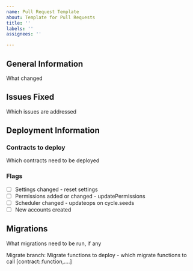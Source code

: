 ```yaml
---
name: Pull Request Template
about: Template for Pull Requests
title: ''
labels: ''
assignees: ''

---
```


## General Information

What changed

## Issues Fixed

Which issues are addressed

## Deployment Information

### Contracts to deploy

Which contracts need to be deployed

### Flags

- [ ] Settings changed - reset settings
- [ ] Permissions added or changed - updatePermissions
- [ ] Scheduler changed - updateops on cycle.seeds
- [ ] New accounts created

## Migrations

What migrations need to be run, if any

Migrate branch:
Migrate functions to deploy - which migrate functions to call [contract::function,....]

